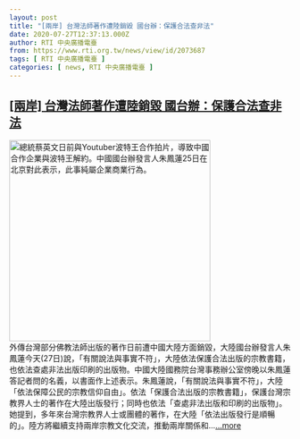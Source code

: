 ```yaml
---
layout: post
title: "[兩岸] 台灣法師著作遭陸銷毀 國台辦：保護合法查非法"
date: 2020-07-27T12:37:13.000Z
author: RTI 中央廣播電臺
from: https://www.rti.org.tw/news/view/id/2073687
tags: [ RTI 中央廣播電臺 ]
categories: [ news, RTI 中央廣播電臺 ]
---
```

<!--1595853433000-->
[[兩岸] 台灣法師著作遭陸銷毀 國台辦：保護合法查非法](https://www.rti.org.tw/news/view/id/2073687)
------

<div>
<img src="https://static.rti.org.tw/assets/thumbnails/2019/12/25/20191225000033M.jpg" width="360" alt="總統蔡英文日前與Youtuber波特王合作拍片，導致中國合作企業與波特王解約。中國國台辦發言人朱鳳蓮25日在北京對此表示，此事純屬企業商業行為。" title="總統蔡英文日前與Youtuber波特王合作拍片，導致中國合作企業與波特王解約。中國國台辦發言人朱鳳蓮25日在北京對此表示，此事純屬企業商業行為。"><br>外傳台灣部分佛教法師出版的著作日前遭中國大陸方面銷毀，大陸國台辦發言人朱鳳蓮今天(27日)說，「有關說法與事實不符」，大陸依法保護合法出版的宗教書籍，也依法查處非法出版印刷的出版物。中國大陸國務院台灣事務辦公室傍晚以朱鳳蓮答記者問的名義，以書面作上述表示。朱鳳蓮說，「有關說法與事實不符」，大陸「依法保障公民的宗教信仰自由」。依法「保護合法出版的宗教書籍」，保護台灣宗教界人士的著作在大陸出版發行；同時也依法「查處非法出版和印刷的出版物」。她提到，多年來台灣宗教界人士或團體的著作，在大陸「依法出版發行是順暢的」。陸方將繼續支持兩岸宗教文化交流，推動兩岸關係和...<a target="_blank" href="https://www.rti.org.tw/news/view/id/2073687">...more</a>
</div>
